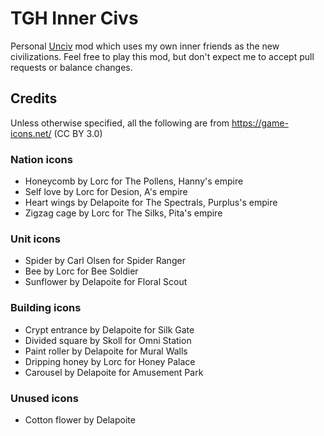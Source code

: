 # TGH Inner Civs
Personal [Unciv](https://github.com/yairm210/Unciv) mod which uses my own inner friends as the new civilizations.
Feel free to play this mod, but don't expect me to accept pull requests or balance changes.

## Credits
Unless otherwise specified, all the following are from https://game-icons.net/ (CC BY 3.0)

### Nation icons
- Honeycomb by Lorc for The Pollens, Hanny's empire
- Self love by Lorc for Desion, A's empire
- Heart wings by Delapoite for The Spectrals, Purplus's empire
- Zigzag cage by Lorc for The Silks, Pita's empire

### Unit icons
- Spider by Carl Olsen for Spider Ranger
- Bee by Lorc for Bee Soldier
- Sunflower by Delapoite for Floral Scout

### Building icons
- Crypt entrance by Delapoite for Silk Gate
- Divided square by Skoll for Omni Station
- Paint roller by Delapoite for Mural Walls
- Dripping honey by Lorc for Honey Palace
- Carousel by Delapoite for Amusement Park

### Unused icons
- Cotton flower by Delapoite
